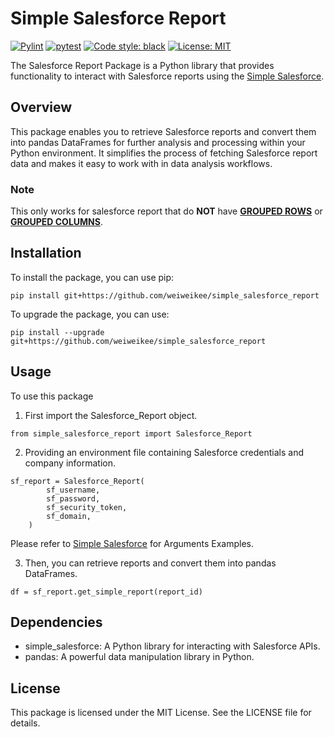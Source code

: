 # Simple Salesforce Report
[![Pylint](https://github.com/weiweikee/simple_salesforce_report/actions/workflows/pylint.yml/badge.svg)](https://github.com/weiweikee/simple_salesforce_report/actions/workflows/pylint.yml)
[![pytest](https://github.com/weiweikee/simple_salesforce_report/actions/workflows/pytest.yml/badge.svg)](https://github.com/weiweikee/simple_salesforce_report/actions/workflows/pylint.yml)
[![Code style: black](https://img.shields.io/badge/code%20style-black-000000.svg)](https://github.com/psf/black)
[![License: MIT](https://img.shields.io/badge/License-MIT-yellow.svg)](https://github.com/weiweikee/simple_salesforce_report/blob/main/LICENSE)

The Salesforce Report Package is a Python library that provides functionality to interact with Salesforce reports using the [Simple Salesforce](https://github.com/simple-salesforce/simple-salesforce).

## Overview
This package enables you to retrieve Salesforce reports and convert them into pandas DataFrames for further analysis and processing within your Python environment. It simplifies the process of fetching Salesforce report data and makes it easy to work with in data analysis workflows.

### Note
This only works for salesforce report that do **NOT** have <ins>**GROUPED ROWS**</ins> or <ins>**GROUPED COLUMNS**</ins>.

## Installation
To install the package, you can use pip:
```
pip install git+https://github.com/weiweikee/simple_salesforce_report
```

To upgrade the package, you can use:
```
pip install --upgrade git+https://github.com/weiweikee/simple_salesforce_report
```

## Usage
To use this package

1. First import the Salesforce_Report object.

```
from simple_salesforce_report import Salesforce_Report
```
2. Providing an environment file containing Salesforce credentials and company information.
```
sf_report = Salesforce_Report(
        sf_username,
        sf_password,
        sf_security_token,
        sf_domain,
    )
```
Please refer to [Simple Salesforce](https://github.com/simple-salesforce/simple-salesforce) for Arguments Examples.

3. Then, you can retrieve reports and convert them into pandas DataFrames.
```
df = sf_report.get_simple_report(report_id)
```
## Dependencies
- simple_salesforce: A Python library for interacting with Salesforce APIs.
- pandas: A powerful data manipulation library in Python.

## License
This package is licensed under the MIT License. See the LICENSE file for details.
